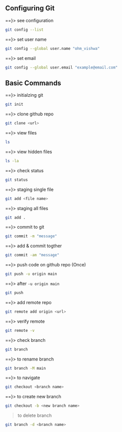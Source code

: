 ## Configuring Git
==}> see configuration
```sh
git config --list
```
==}> set user name
```sh
git config --global user.name "ohm_vishwa"
```
==}> set email
```sh
git config --global user.email "example@email.com"
```

## Basic Commands
==}> initialzing git
```sh
git init
```
==}> clone github repo
```sh
git clone <url>
```
==}> view files
```sh
ls
```
==}> view hidden files
```sh
ls -la
```
==}> check status
```sh
git status
```
==}> staging single file
```sh
git add <file name>
```
==}> staging all files
```sh
git add .
```
==}> commit to git
```sh
git commit -m "message"
```
==}> add & commit togther 
```sh
git commit -am "message"
```
==}> push code on github repo (Once)
```sh
git push -u origin main
```
==}> after `-u origin main` 
```sh
git push
```
==}> add remote repo 
```sh
git remote add origin <url>
```
==}> verify remote
```sh
git remote -v
```
==}> check branch
```sh
git branch
```
==}> to rename branch
```sh
git branch -M main
```
==}> to navigate
```sh
git checkout <branch name>
```
==}> to create new branch
```sh
git checkout -b <new branch name>
```
> to delete branch
```sh
git branch -d <branch name>
```
